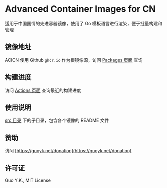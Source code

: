# Advanced Container Images for CN

适用于中国国情的先进容器镜像，使用了 Go 模板语言进行渲染，便于批量构建和管理

## 镜像地址

ACICN 使用 Github `ghcr.io` 作为根镜像源，访问 [Packages 页面](https://github.com/guoyk93?tab=packages&repo_name=acicn) 查询

## 构建进度

访问 [Actions 页面](https://github.com/guoyk93/acicn/actions) 查询最近的构建进度

## 使用说明

[src 目录](src) 下的子目录，包含各个镜像的 README 文件

## 赞助

访问 [https://guoyk.net/donation](https://guoyk.net/donation)

## 许可证

Guo Y.K., MIT License
